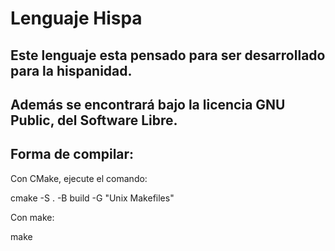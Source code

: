 <h1>Lenguaje Hispa</h1>

<h2>Este lenguaje esta pensado para ser desarrollado para la hispanidad.</h2>
<h2>Además se encontrará bajo la licencia GNU Public, del Software Libre.</h2>


<h2>Forma de compilar:</h2>
<p>Con CMake, ejecute el comando:</p>
<p>cmake -S . -B build -G "Unix Makefiles"</p>
<p>Con make:</p>
<p>make</p>
